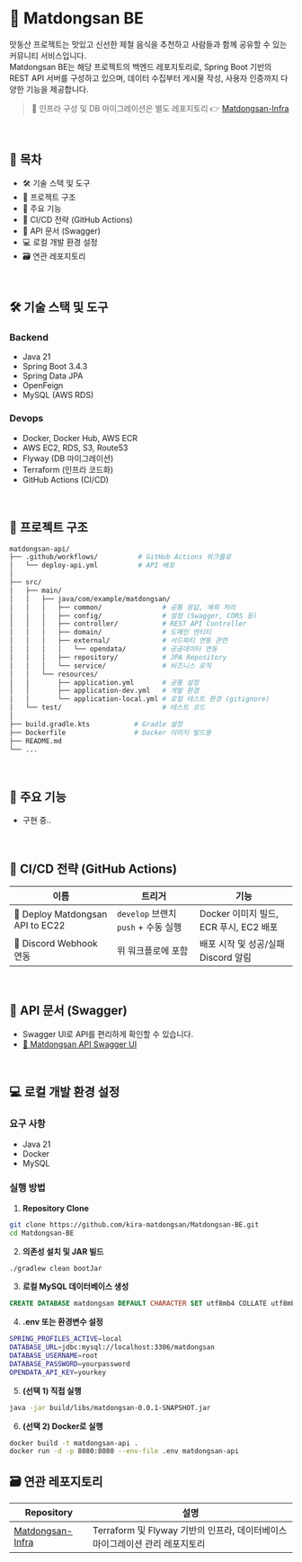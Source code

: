 # 🍱 Matdongsan BE
맛동산 프로젝트는 맛있고 신선한 제철 음식을 추천하고 사람들과 함께 공유할 수 있는 커뮤니티 서비스입니다.  
Matdongsan BE는 해당 프로젝트의 백엔드 레포지토리로, Spring Boot 기반의 REST API 서버를 구성하고 있으며, 데이터 수집부터 게시물 작성, 사용자 인증까지 다양한 기능을 제공합니다.
> 🚀 인프라 구성 및 DB 마이그레이션은 별도 레포지토리 👉 [Matdongsan-Infra](https://github.com/kira-matdongsan/Matdongsan-Infra)

<br/>

## 📖 목차

- 🛠️ 기술 스택 및 도구
- 📂 프로젝트 구조
- 🚀 주요 기능
- 🔄 CI/CD 전략 (GitHub Actions)
- 🌱 API 문서 (Swagger)
- 💻 로컬 개발 환경 설정
- 🗃️ 연관 레포지토리

<br/>

## 🛠️ 기술 스택 및 도구

### Backend

- Java 21
- Spring Boot 3.4.3
- Spring Data JPA
- OpenFeign
- MySQL (AWS RDS)

### Devops

- Docker, Docker Hub, AWS ECR
- AWS EC2, RDS, S3, Route53
- Flyway (DB 마이그레이션)
- Terraform (인프라 코드화)
- GitHub Actions (CI/CD)

<br/>

## 📂 프로젝트 구조

```bash
matdongsan-api/
├── .github/workflows/          # GitHub Actions 워크플로
│   └── deploy-api.yml          # API 배포
│
├── src/
│   ├── main/
│   │   ├── java/com/example/matdongsan/
│   │   │   ├── common/               # 공통 응답, 예외 처리
│   │   │   ├── config/               # 설정 (Swagger, CORS 등)
│   │   │   ├── controller/           # REST API Controller
│   │   │   ├── domain/               # 도메인 엔티티
│   │   │   ├── external/             # 서드파티 연동 관련
│   │   │   │   └── opendata/         # 공공데이터 연동
│   │   │   ├── repository/           # JPA Repository
│   │   │   └── service/              # 비즈니스 로직
│   │   └── resources/
│   │       ├── application.yml       # 공통 설정
│   │       ├── application-dev.yml   # 개발 환경 
│   │       └── application-local.yml # 로컬 테스트 환경 (gitignore)
│   └── test/                         # 테스트 코드
│
├── build.gradle.kts           # Gradle 설정
├── Dockerfile                 # Docker 이미지 빌드용
├── README.md
└── ...
```

<br/>

## 🚀 주요 기능
- 구현 중..

<br/>

## 🔁 CI/CD 전략 (GitHub Actions)

| 이름                               | 트리거                          | 기능                            |
|----------------------------------|------------------------------|-------------------------------|
| 🚀 Deploy Matdongsan API to EC22 | `develop` 브랜치 `push` + 수동 실행 | Docker 이미지 빌드, ECR 푸시, EC2 배포 |
| 🔔 Discord Webhook 연동            | 위 워크플로에 포함                   | 배포 시작 및 성공/실패 Discord 알림      |

<br/>

## 🌱 API 문서 (Swagger)

- Swagger UI로 API를 편리하게 확인할 수 있습니다.
- [🍱 Matdongsan API Swagger UI](https://mds.hyeinisfree.me/swagger-ui/index.html)

<br/>

## 💻 로컬 개발 환경 설정

### 요구 사항

- Java 21
- Docker
- MySQL

### 실행 방법

1. **Repository Clone**

```bash
git clone https://github.com/kira-matdongsan/Matdongsan-BE.git
cd Matdongsan-BE
```

2. **의존성 설치 및 JAR 빌드**

```bash
./gradlew clean bootJar
```

3. **로컬 MySQL 데이터베이스 생성**

```sql
CREATE DATABASE matdongsan DEFAULT CHARACTER SET utf8mb4 COLLATE utf8mb4_unicode_ci;
```

4. **.env 또는 환경변수 설정**

```bash
SPRING_PROFILES_ACTIVE=local
DATABASE_URL=jdbc:mysql://localhost:3306/matdongsan
DATABASE_USERNAME=root
DATABASE_PASSWORD=yourpassword
OPENDATA_API_KEY=yourkey
```

5. **(선택 1) 직접 실행**

```bash
java -jar build/libs/matdongsan-0.0.1-SNAPSHOT.jar
```

6. **(선택 2) Docker로 실행**

```bash
docker build -t matdongsan-api .
docker run -d -p 8080:8080 --env-file .env matdongsan-api
```

## 🗃️ 연관 레포지토리

| Repository                                                              | 설명                                                 |
|-------------------------------------------------------------------------|----------------------------------------------------|
| [Matdongsan-Infra](https://github.com/kira-matdongsan/Matdongsan-Infra) | Terraform 및 Flyway 기반의 인프라, 데이터베이스 마이그레이션 관리 레포지토리 |

